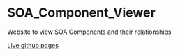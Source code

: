 # SOA_Component_Viewer
Website to view SOA Components and their relationships

[Live github pages](http://rmetcalf9.github.io/SOA_Component_Viewer)
